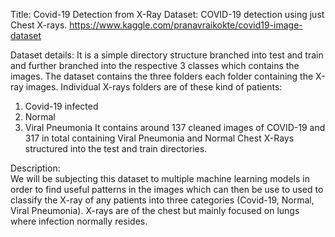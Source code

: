 Title:	Covid-19 Detection from X-Ray
Dataset: COVID-19 detection using just Chest X-rays.
	https://www.kaggle.com/pranavraikokte/covid19-image-dataset

Dataset details:
It is a simple directory structure branched into test and train and further branched into the respective 3 classes which contains the images. The dataset contains the three folders each folder containing the X-ray images. Individual X-rays folders are of these kind of patients:
1.	Covid-19 infected
2.	Normal
3.	Viral Pneumonia
It  contains around 137 cleaned images of COVID-19 and 317 in total containing Viral Pneumonia and Normal Chest X-Rays structured into the test and train directories.

Description:	
	We will be subjecting this dataset to multiple machine learning models in order to find useful patterns in the images which can then be use to used to classify the X-ray of any patients into three categories (Covid-19, Normal, Viral Pneumonia). X-rays are of the chest but mainly focused on lungs where infection normally resides.
